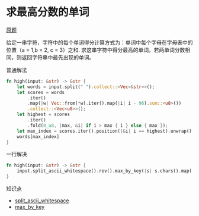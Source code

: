 # 求最高分数的单词

[原题](https://www.codewars.com/kata/57eb8fcdf670e99d9b000272/train/rust)

给定一串字符，字符中的每个单词得分计算方式为：单词中每个字母在字母表中的位置（a = 1,b = 2, c = 3）之和. 求这串字符中得分最高的单词。若两单词分数相同，则返回字符串中最先出现的单词。

普通解法

```rust
fn high(input: &str) -> &str {
    let words = input.split(" ").collect::<Vec<&str>>();
    let scores = words
        .iter()
        .map(|w| Vec::from(*w).iter().map(|i| i - 96).sum::<u8>())
        .collect::<Vec<u8>>();
    let highest = scores
        .iter()
        .fold(0_u8, |max, &i| if i > max { i } else { max });
    let max_index = scores.iter().position(|&i| i == highest).unwrap();
    words[max_index]
}
```

一行解决

```rust
fn high(input: &str) -> &str {
    input.split_ascii_whitespace().rev().max_by_key(|s| s.chars().map(|c| c as u16 - 96).sum::<u16>()).unwrap_or("")
}
```

知识点

- [split_ascii_whitespace](https://doc.rust-lang.org/std/primitive.str.html#method.split_ascii_whitespace)
- [max_by_key](https://doc.rust-lang.org/core/iter/trait.Iterator.html#method.max_by_key)
